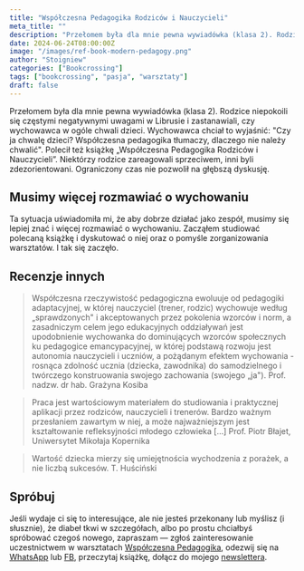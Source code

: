 ```yaml
---
title: "Współczesna Pedagogika Rodziców i Nauczycieli"
meta_title: ""
description: "Przełomem była dla mnie pewna wywiadówka (klasa 2). Rodzice niepokoili się częstymi negatywnymi uwagami w Librusie i zastanawiali, czy wychowawca w ogóle chwali dzieci."
date: 2024-06-24T08:00:00Z
image: "/images/ref-book-modern-pedagogy.png"
author: "Stoigniew"
categories: ["Bookcrossing"]
tags: ["bookcrossing", "pasja", "warsztaty"]
draft: false
---
```


Przełomem była dla mnie pewna wywiadówka (klasa 2). Rodzice niepokoili się częstymi negatywnymi uwagami w Librusie i zastanawiali, czy wychowawca w ogóle chwali dzieci. Wychowawca chciał to wyjaśnić: "Czy ja chwalę dzieci? Współczesna pedagogika tłumaczy, dlaczego nie należy chwalić". Polecił też książkę „Współczesna Pedagogika Rodziców i Nauczycieli”. Niektórzy rodzice zareagowali sprzeciwem, inni byli zdezorientowani. Ograniczony czas nie pozwolił na głębszą dyskusję.

## Musimy więcej rozmawiać o wychowaniu

Ta sytuacja uświadomiła mi, że aby dobrze działać jako zespół, musimy się lepiej znać i więcej rozmawiać o wychowaniu. Zacząłem studiować polecaną książkę i dyskutować o niej oraz o pomyśle zorganizowania warsztatów. I tak się zaczęło.

## Recenzje innych

> Współczesna rzeczywistość pedagogiczna ewoluuje od pedagogiki adaptacyjnej, w której nauczyciel (trener, rodzic) wychowuje według „sprawdzonych" i akceptowanych przez pokolenia wzorców i norm, a zasadniczym celem jego edukacyjnych oddziaływań jest upodobnienie wychowanka do dominujących wzorców społecznych ku pedagogice emancypacyjnej, w której podstawą rozwoju jest autonomia nauczycieli i uczniów, a pożądanym efektem wychowania - rosnąca zdolność ucznia (dziecka, zawodnika) do samodzielnego i twórczego konstruowania swojego zachowania (swojego „ja").  Prof. nadzw. dr hab. Grażyna Kosiba

> Praca jest wartościowym materiałem do studiowania i praktycznej aplikacji przez rodziców, nauczycieli i trenerów. Bardzo ważnym przesłaniem zawartym w niej, a może najważniejszym jest kształtowanie refleksyjności młodego człowieka [...] 
Prof. Piotr Błajet, Uniwersytet Mikołaja Kopernika

> Wartość dziecka mierzy się umiejętnościa wychodzenia z porażek, a nie liczbą sukcesów. T. Huściński

## Spróbuj 

Jeśli wydaje ci się to interesujące, ale nie jesteś przekonany lub myślisz (i słusznie), że diabeł tkwi w szczegółach, albo po prostu chciałbyś spróbować czegoś nowego, zapraszam — zgłoś zainteresowanie uczestnictwem w warsztatach [Współczesna Pedagogika](/warsztaty), odezwij się na [WhatsApp](https://l.facebook.com/l.php?u=https%3A%2F%2Fapi.whatsapp.com%2Fsend%3Fphone%3D%252B48724139135%26app%3Dfacebook%26entry_point%3Dpage_cta%26fbclid%3DIwZXh0bgNhZW0CMTAAAR2WLFdxfTWnBIuKYU9Il8pcqeq1yQeFNzHgty5t1dkrCtcBUJaeF51uIsI_aem_bV7XM4uEaLxQHxX34dXPrA&h=AT0EfWYY8cQal8xUYhKa8xjtLF5Jy78dQvmpidaCAYc51SNBFod1JebZVdkYxHIpZkS-R5UoPuVLJWpMqRQ3-ooxgmya8DKjK4dcLNzdingGe36IASr_YnuYhVxR2vzARFJZtA) lub [FB](https://www.facebook.com/szkolaodpodstaw/), przeczytaj książkę, dołącz do mojego [newslettera](/newsletter).